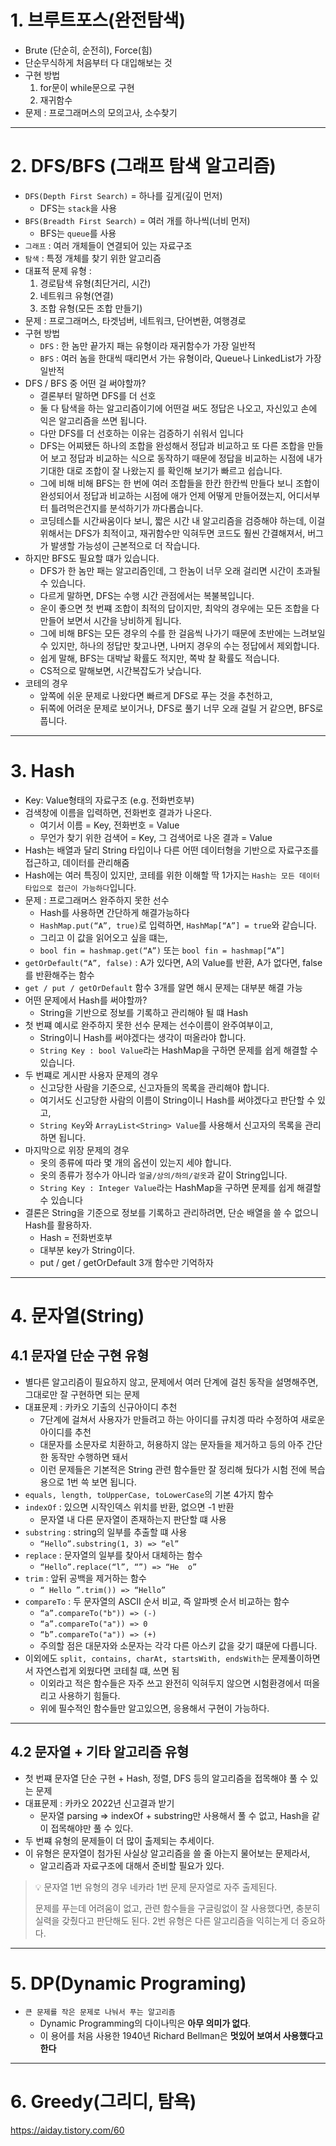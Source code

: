 # 1. 브루트포스(완전탐색)

- Brute (단순히, 순전히), Force(힘)
- 단순무식하게 처음부터 다 대입해보는 것
- 구현 방법
  1. for문이 while문으로 구현
  2. 재귀함수
- 문제 : 프로그래머스의 모의고사, 소수찾기

---

# 2. DFS/BFS (그래프 탐색 알고리즘)

- `DFS(Depth First Search)` = 하나를 깊게(깊이 먼저)
  - DFS는 `stack`을 사용
- `BFS(Breadth First Search)` = 여러 개를 하나씩(너비 먼저)
  - BFS는 `queue`를 사용
- `그래프` : 여러 개체들이 연결되어 있는 자료구조
- `탐색` : 특정 개체를 찾기 위한 알고리즘
- 대표적 문제 유형 :
  1. 경로탐색 유형(최단거리, 시간)
  2. 네트워크 유형(연결)
  3. 조합 유형(모든 조합 만들기)
- 문제 : 프로그래머스, 타겟넘버, 네트워크, 단어변환, 여행경로
- 구현 방법
  - `DFS` : 한 놈만 끝가지 패는 유형이라 재귀함수가 가장 일반적
  - `BFS` : 여러 놈을 한대씩 때리면서 가는 유형이라, Queue나 LinkedList가 가장 일반적
- DFS / BFS 중 어떤 걸 써야할까?
  - 결론부터 말하면 DFS를 더 선호
  - 둘 다 탐색을 하는 알고리즘이기에 어떤걸 써도 정답은 나오고, 자신있고 손에 익은 알고리즘을 쓰면 됩니다.
  - 다만 DFS를 더 선호하는 이유는 검증하기 쉬워서 입니다
  - DFS는 어찌됐든 하나의 조합을 완성해서 정답과 비교하고 또 다른 조합을 만들어 보고 정답과 비교하는 식으로 동작하기 때문에 정답을 비교하는 시점에 내가 기대한 대로 조합이 잘 나왔는지 를 확인해 보기가 빠르고 쉽습니다.
  - 그에 비해 비해 BFS는 한 번에 여러 조합들을 한칸 한칸씩 만들다 보니 조합이 완성되어서 정답과 비교하는 시점에 애가 언제 어떻게 만들어졌는지, 어디서부터 틀려먹은건지를 분석하기가 까다롭습니다.
  - 코딩테스틑 시간싸움이다 보니, 짧은 시간 내 알고리즘을 검증해야 하는데, 이걸 위해서는 DFS가 최적이고, 재귀함수만 익혀두면 코드도 훨씬 간결해져서, 버그가 발생할 가능성이 근본적으로 더 작습니다.
- 하지만 BFS도 필요할 떄가 있습니다.
  - DFS가 한 놈만 패는 알고리즘인데, 그 한놈이 너무 오래 걸리면 시간이 초과될 수 있습니다.
  - 다르게 말하면, DFS는 수행 시간 관점에서는 복불복입니다.
  - 운이 좋으면 첫 번쨰 조합이 최적의 답이지만, 최악의 경우에는 모든 조합을 다 만들어 보면서 시간을 낭비하게 됩니다.
  - 그에 비해 BFS는 모든 경우의 수를 한 걸음씩 나가기 때문에 초반에는 느려보일 수 있지만, 하나의 정답만 찾고나면, 나머지 경우의 수는 정답에서 제외합니다.
  - 쉽게 말해, BFS는 대박날 확률도 적지만, 쪽박 찰 확률도 적습니다.
  - CS적으로 말해보면, 시간복잡도가 낮습니다.
- 코테의 경우
  - 앞쪽에 쉬운 문제로 나왔다면 빠르게 DFS로 푸는 것을 추천하고,
  - 뒤쪽에 어려운 문제로 보이거나, DFS로 풀기 너무 오래 걸릴 거 같으면, BFS로 풉니다.

---

# 3. Hash

- Key: Value형태의 자료구조 (e.g. 전화번호부)
- 검색창에 이름을 입력하면, 전화번호 결과가 나온다.
  - 여기서 이름 = Key, 전화번호 = Value
  - 무언가 찾기 위한 검색어 = Key, 그 검색어로 나온 결과 = Value
- Hash는 배열과 달리 String 타입이나 다른 어떤 데이터형을 기반으로 자료구조를 접근하고, 데이터를 관리해줌
- Hash에는 여러 특징이 있지만, 코테를 위한 이해할 딱 1가지는 `Hash는 모든 데이터 타입으로 접근이 가능하다`입니다.
- 문제 : 프로그래머스 완주하지 못한 선수
  - Hash를 사용하면 간단하게 해결가능하다
  - `HashMap.put(“A”, true)`로 입력하면, `HashMap[“A”] = true`와 같습니다.
  - 그리고 이 값을 읽어오고 싶을 떄는,
  - `bool fin = hashmap.get(“A”)` 또는 `bool fin = hashmap[“A”]`
- `getOrDefault(“A”, false)` : A가 있다면, A의 Value를 반환, A가 없다면, false를 반환해주는 함수
- `get / put / getOrDefault` 함수 3개를 알면 해시 문제는 대부분 해결 가능
- 어떤 문제에서 Hash를 써야할까?
  - String을 기반으로 정보를 기록하고 관리해야 될 떄 Hash
- 첫 번쨰 예시로 완주하지 못한 선수 문제는 선수이름이 완주여부이고,
  - String이니 Hash를 써야겠다는 생각이 떠올라야 합니다.
  - `String Key : bool Value`라는 HashMap을 구하면 문제를 쉽게 해결할 수 있습니다.
- 두 번쨰로 게시판 사용자 문제의 경우
  - 신고당한 사람을 기준으로, 신고자들의 목록을 관리해야 합니다.
  - 여기서도 신고당한 사람의 이름이 String이니 Hash를 써야겠다고 판단할 수 있고,
  - `String Key`와 `ArrayList<String> Value`를 사용해서 신고자의 목록을 관리하면 됩니다.
- 마지막으로 위장 문제의 경우
  - 옷의 종류에 따라 몇 개의 옵션이 있는지 세야 합니다.
  - 옷의 종류가 정수가 아니라 `얼굴/상의/하의/겉옷`과 같이 String입니다.
  - `String Key : Integer Value`라는 HashMap을 구하면 문제를 쉽게 해결할 수 있습니다
- 결론은 String을 기준으로 정보를 기록하고 관리하려면, 단순 배열을 쓸 수 없으니 Hash를 활용하자.
  - Hash = 전화번호부
  - 대부분 key가 String이다.
  - put / get / getOrDefault 3개 함수만 기억하자

---

# 4. 문자열(String)

## 4.1 문자열 단순 구현 유형

- 별다른 알고리즘이 필요하지 않고, 문제에서 여러 단계에 걸친 동작을 설명해주면, 그대로만 잘 구현하면 되는 문제
- 대표문제 : 카카오 기출의 신규아이디 추천
  - 7단계에 걸쳐서 사용자가 만들려고 하는 아이디를 규치겡 따라 수정하여 새로운 아이디를 추천
  - 대문자를 소문자로 치환하고, 허용하지 않는 문자들을 제거하고 등의 아주 간단한 동작만 수행하면 돼서
  - 이런 문제들은 기본적은 String 관련 함수들만 잘 정리해 뒀다가 시험 전에 복습용으로 1번 쓱 보면 됩니다.
- `equals, length, toUpperCase, toLowerCase`의 기본 4가지 함수
- `indexOf` : 있으면 시작인덱스 위치를 반환, 없으면 -1 반환
  - 문자열 내 다른 문자열이 존재하는지 판단할 떄 사용
- `substring` : string의 일부를 추출할 떄 사용
  - `“Hello”.substring(1, 3) => “el”`
- `replace` : 문자열의 일부를 찾아서 대체하는 함수
  - `“Hello”.replace(“l”, “”) => “He  o”`
- `trim` : 앞뒤 공백을 제거하는 함수
  - `“ Hello ”.trim()) => “Hello”`
- `compareTo` : 두 문자열의 ASCII 순서 비교, 즉 알파벳 순서 비교하는 함수
  - `“a”.compareTo("b")) => (-)`
  - `“a”.compareTo("a")) => 0`
  - `“b”.compareTo("a")) => (+)`
  - 주의할 점은 대문자와 소문자는 각각 다른 아스키 값을 갖기 떄문에 다릅니다.
- 이외에도 `split, contains, charAt, startsWith, endsWith`는 문제풀이하면서 자연스럽게 외웠다면 코테칠 떄, 쓰면 됨
  - 이외라고 적은 함수들은 자주 쓰고 완전히 익혀두지 않으면 시험환경에서 떠올리고 사용하기 힘들다.
  - 위에 필수적인 함수들만 알고있으면, 응용해서 구현이 가능하다.

---

## 4.2 문자열 + 기타 알고리즘 유형

- 첫 번쨰 문자열 단순 구현 + Hash, 정렬, DFS 등의 알고리즘을 접목해야 풀 수 있는 문제
- 대표문제 : 카카오 2022년 신고결과 받기
  - 문자열 parsing => indexOf + substring만 사용해서 풀 수 없고, Hash을 같이 접목해야만 풀 수 있다.
- 두 번쨰 유형의 문제들이 더 많이 출제되는 추세이다.
- 이 유형은 문자열이 첨가된 사실상 알고리즘을 쓸 줄 아는지 물어보는 문제라서,
  - 알고리즘과 자료구조에 대해서 준비할 필요가 있다.

> 💡 문자열 1번 유형의 경우 네카라 1번 문제 문자열로 자주 출제된다.
>
> 문제를 푸는데 어려움이 없고, 관련 함수들을 구글링없이 잘 사용했다면, 충분히 실력을 갖췄다고 판단해도 된다.
> 2번 유형은 다른 알고리즘을 익히는게 더 중요하다.

---

# 5. DP(Dynamic Programing)

- `큰 문제를 작은 문제로 나눠서 푸는 알고리즘`
  - Dynamic Programming의 다이나믹은 **아무 의미가 없다**.
  - 이 용어를 처음 사용한 1940년 Richard Bellman은 **멋있어 보여서 사용했다고 한다**

---

# 6. Greedy(그리디, 탐욕)



https://aiday.tistory.com/60